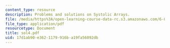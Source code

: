 ```yaml
---
content_type: resource
description: Problems and solutions on Systolic Arrays.
file: /media/https%3A/open-learning-course-data-rc.s3.amazonaws.com/6-896-theory-of-parallel-hardware-sma-5511-spring-2004/17d1ab90e3621179916ba19fa56092db_sol4.pdf
file_type: application/pdf
resourcetype: Document
title: sol4.pdf
uid: 17d1ab90-e362-1179-916b-a19fa56092db
---
```

